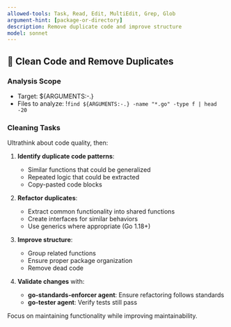```yaml
---
allowed-tools: Task, Read, Edit, MultiEdit, Grep, Glob
argument-hint: [package-or-directory]
description: Remove duplicate code and improve structure
model: sonnet
---
```


## 🧹 Clean Code and Remove Duplicates

### Analysis Scope
- Target: ${ARGUMENTS:-.}
- Files to analyze: !`find ${ARGUMENTS:-.} -name "*.go" -type f | head -20`

### Cleaning Tasks

Ultrathink about code quality, then:

1. **Identify duplicate code patterns**:
   - Similar functions that could be generalized
   - Repeated logic that could be extracted
   - Copy-pasted code blocks

2. **Refactor duplicates**:
   - Extract common functionality into shared functions
   - Create interfaces for similar behaviors
   - Use generics where appropriate (Go 1.18+)

3. **Improve structure**:
   - Group related functions
   - Ensure proper package organization
   - Remove dead code

4. **Validate changes** with:
   - **go-standards-enforcer agent**: Ensure refactoring follows standards
   - **go-tester agent**: Verify tests still pass

Focus on maintaining functionality while improving maintainability.
